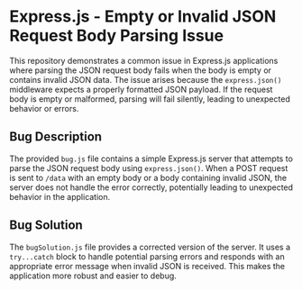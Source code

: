 # Express.js - Empty or Invalid JSON Request Body Parsing Issue

This repository demonstrates a common issue in Express.js applications where parsing the JSON request body fails when the body is empty or contains invalid JSON data. The issue arises because the `express.json()` middleware expects a properly formatted JSON payload.  If the request body is empty or malformed, parsing will fail silently, leading to unexpected behavior or errors.

## Bug Description

The provided `bug.js` file contains a simple Express.js server that attempts to parse the JSON request body using `express.json()`. When a POST request is sent to `/data` with an empty body or a body containing invalid JSON, the server does not handle the error correctly, potentially leading to unexpected behavior in the application.

## Bug Solution

The `bugSolution.js` file provides a corrected version of the server. It uses a `try...catch` block to handle potential parsing errors and responds with an appropriate error message when invalid JSON is received. This makes the application more robust and easier to debug.
